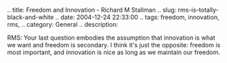 .. title: Freedom and Innovation - Richard M Stallman
.. slug: rms-is-totally-black-and-white
.. date: 2004-12-24 22:33:00
.. tags: freedom, innovation, rms,
.. category: General
.. description:

RMS: Your last question embodies the assumption that innovation is what we want
and freedom is secondary. I think it's just the opposite: freedom is most
important, and innovation is nice as long as we maintain our freedom.